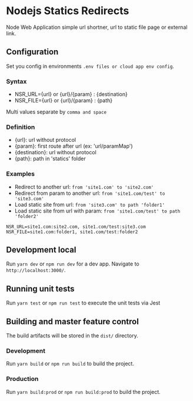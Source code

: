 # Nodejs Statics Redirects

Node Web Application simple url shortner, url to static file page or external link.

## Configuration

Set you config in environments `.env files or cloud app env config`.

### **Syntax**

- NSR_URL={url} or {url}/{param} : {destination}
- NSR_FILE={url} or {url}/{param} : {path}

Multi values separate by `comma and space`

### **Definition**

- {url}: url without protocol
- {param}: first route after url (ex: 'url/paramMap')
- {destination}: url without protocol
- {path}: path in 'statics' folder

### **Examples**

- Redirect to another url: `from 'site1.com' to 'site2.com'`
- Redirect from param to another url: `from 'site1.com/test' to 'site3.com'`
- Load static site from url: `from 'site3.com' to path 'folder1'`
- Load static site from url with param: `from 'site1.com/test' to path 'folder2'`

```
NSR_URL=site1.com:site2.com, site1.com/test:site3.com
NSR_FILE=site1.com:folder1, site1.com/test:folder2
```

## Development local

Run `yarn dev` or `npm run dev` for a dev app. Navigate to `http://localhost:3000/`.

## Running unit tests

Run `yarn test` or `npm run test` to execute the unit tests via Jest

## Building and master feature control

The build artifacts will be stored in the `dist/` directory.

### Development

Run `yarn build` or `npm run build` to build the project.

### Production

Run `yarn build:prod` or `npm run build:prod` to build the project.
